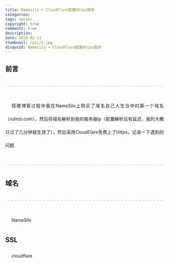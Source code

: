 ```yaml
---
title: Namesilo + CloudFlare配置Https服务
categories: 
tags: server
copyright: true
comments: true
description: 
date: 2019-02-11
thumbnail: /pic/2.jpg
disqusId: Namesilo + CloudFlare配置Https服务
---
```




## 前言


---

搭建博客过程中我在NameSilo上购买了域名自己人生当中的第一个域名（rulinzi.com），然后将域名解析到我的服务器ip（配置解析后有延迟，我的大概只过了几分钟就生效了），然后采用CloudFlare免费上了Https，记录一下遇到的问题.


 
---
<!-- more -->
## 域名

---

NameSilo
<!-- 
 为了便于记忆简单，人们采用域名的方式代替ip，由此产生了域名解析。类型:A ,AAAA , CNAME , MX , TXT/SPF , SRV , CAA记录解析。

>* A记录解析：A (Address) 记录是用来指定主机名（或域名）对应的IP地址记录。用户可以将该域名下的网站服务器指向到自己的web server上。同时也可以设置您域名的二级域名

>* CNAME记录：别名记录。这种记录允许您将多个名字映射到另外一个域名。通常用于同时提供WWW和MAIL服务的计算机。例如，有一台计算机名为“host.mydomain.com”（A记录）。它同时提供WWW和MAIL服务，为了便于用户访问服务。可以为该计算机设置两个别名（CNAME）：WWW和MAIL。这两个别名的全称就
http://www.mydomain.com/和mail.mydomain.com。实际上他们都指向host.mydomain.com。 -->



## SSL


cloudflare



<style>
hr{
    margin: 40px 0;
    height: 3px;
    border: none;
    background-color: #ddd;
    background-image: repeating-linear-gradient(-45deg, #fff, #fff 4px, transparent 4px, transparent 8px);
}
p{
  margin: 0 0 25px 0;
  font-size: 14px;
  line-height: 3;
  text-indent:20px;
  text-align: justify;
  /*letter-spacing:1px;*/
}
</style>
